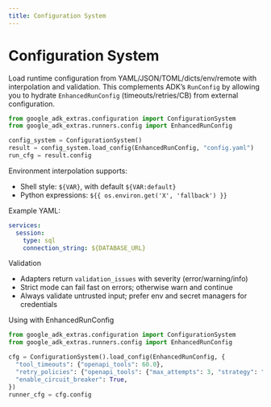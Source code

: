 ```yaml
---
title: Configuration System
---
```


# Configuration System

Load runtime configuration from YAML/JSON/TOML/dicts/env/remote with interpolation and validation. This complements ADK’s `RunConfig` by allowing you to hydrate `EnhancedRunConfig` (timeouts/retries/CB) from external configuration.

```python
from google_adk_extras.configuration import ConfigurationSystem
from google_adk_extras.runners.config import EnhancedRunConfig

config_system = ConfigurationSystem()
result = config_system.load_config(EnhancedRunConfig, "config.yaml")
run_cfg = result.config
```

Environment interpolation supports:

- Shell style: `${VAR}`, with default `${VAR:default}`
- Python expressions: `${{ os.environ.get('X', 'fallback') }}`

Example YAML:

```yaml
services:
  session:
    type: sql
    connection_string: ${DATABASE_URL}
```

Validation

- Adapters return `validation_issues` with severity (error/warning/info)
- Strict mode can fail fast on errors; otherwise warn and continue
- Always validate untrusted input; prefer env and secret managers for credentials

Using with EnhancedRunConfig

```python
from google_adk_extras.configuration import ConfigurationSystem
from google_adk_extras.runners.config import EnhancedRunConfig

cfg = ConfigurationSystem().load_config(EnhancedRunConfig, {
  "tool_timeouts": {"openapi_tools": 60.0},
  "retry_policies": {"openapi_tools": {"max_attempts": 3, "strategy": "exponential_backoff"}},
  "enable_circuit_breaker": True,
})
runner_cfg = cfg.config
```
